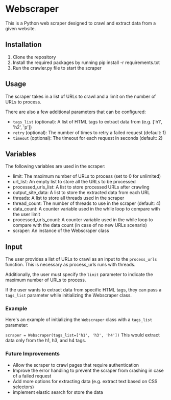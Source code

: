# Webscraper
This is a Python web scraper designed to crawl and extract data from a given website.

## Installation
1. Clone the repository
2. Install the required packages by running pip install -r requirements.txt
3. Run the crawler.py file to start the scraper
## Usage
The scraper takes in a list of URLs to crawl and a limit on the number of URLs to process.

There are also a few additional parameters that can be configured:

* `tags_list` (optional): A list of HTML tags to extract data from (e.g. ['h1', 'h2', 'p'])
* `retry` (optional): The number of times to retry a failed request (default: 1)
* `timeout` (optional): The timeout for each request in seconds (default: 2)
## Variables
The following variables are used in the scraper:

* limit: The maximum number of URLs to process (set to 0 for unlimited)
* url_list: An empty list to store all the URLs to be processed
* processed_urls_list: A list to store processed URLs after crawling
* output_site_data: A list to store the extracted data from each URL
* threads: A list to store all threads used in the scraper
* thread_count: The number of threads to use in the scraper (default: 4)
* data_count: A counter variable used in the while loop to compare with the user limit
* processed_urls_count: A counter variable used in the while loop to compare with the data count (in case of no new URLs scenario)
* scraper: An instance of the Webscraper class
## Input
The user provides a list of URLs to crawl as an input to the `process_urls` function. This is necessary as process_urls runs with threads.

Additionally, the user must specify the `limit` parameter to indicate the maximum number of URLs to process.

If the user wants to extract data from specific HTML tags, they can pass a `tags_list` parameter while initializing the Webscraper class.

### Example
Here's an example of initializing the `Webscraper` class with a `tags_list` parameter:

`scraper = Webscraper(tags_list=['h1', 'h3', 'h4'])`
This would extract data only from the h1, h3, and h4 tags.

### Future Improvements
* Allow the scraper to crawl pages that require authentication
* Improve the error handling to prevent the scraper from crashing in case of a failed request
* Add more options for extracting data (e.g. extract text based on CSS selectors)
* implement elastic search for store the data 